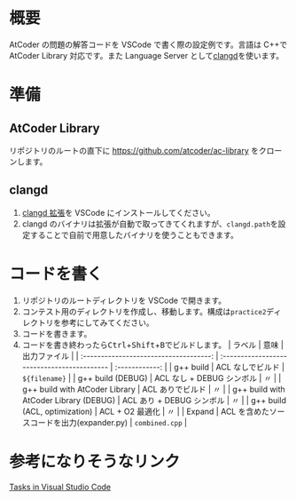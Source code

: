 # 概要

AtCoder の問題の解答コードを VSCode で書く際の設定例です。言語は C++で AtCoder Library 対応です。また Language Server として[clangd](https://clangd.llvm.org/)を使います。

# 準備

## AtCoder Library

リポジトリのルートの直下に https://github.com/atcoder/ac-library をクローンします。

## clangd

1. [clangd 拡張](https://marketplace.visualstudio.com/items?itemName=llvm-vs-code-extensions.vscode-clangd)を VSCode にインストールしてください。
2. clangd のバイナリは拡張が自動で取ってきてくれますが、`clangd.path`を設定することで自前で用意したバイナリを使うこともできます。
# コードを書く
1. リポジトリのルートディレクトリを VSCode で開きます。
2. コンテスト用のディレクトリを作成し、移動します。構成は`practice2`ディレクトリを参考にしてみてください。
3. コードを書きます。
4. コードを書き終わったら<kbd>Ctrl</kbd>+<kbd>Shift</kbd>+<kbd>B</kbd>でビルドします。
    |                 ラベル                 | 意味                                        |  出力ファイル  |
    | :------------------------------------: | :------------------------------------------ | :------------: |
    |               g++ build                | ACL なしでビルド                            | `${filename}`  |
    |           g++ build (DEBUG)            | ACL なし + DEBUG シンボル                   |       〃       |
    |     g++ build with AtCoder Library     | ACL ありでビルド                            |       〃       |
    | g++ build with AtCoder Library (DEBUG) | ACL あり + DEBUG シンボル                   |       〃       |
    |     g++ build (ACL, optimization)      | ACL + O2 最適化                             |       〃       |
    |                 Expand                 | ACL を含めたソースコードを出力(expander.py) | `combined.cpp` |

# 参考になりそうなリンク

[Tasks in Visual Studio Code](https://code.visualstudio.com/docs/editor/tasks)
